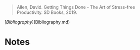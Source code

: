 > Allen, David. Getting Things Done - The Art of Stress-free Productivity. SD Books, 2019.

[$Bibliography]($Bibliography.md)

# Notes

